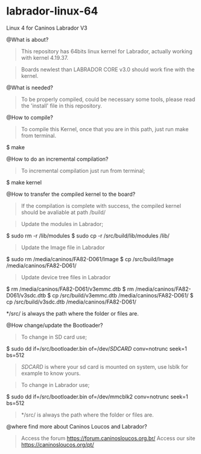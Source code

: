 # labrador-linux-64
Linux 4 for Caninos Labrador V3

@What is about?
>This repository has 64bits linux kernel for Labrador, actually working with kernel 4.19.37.

>Boards newlest than LABRADOR CORE v3.0 should work fine with the kernel.

@What is needed?
>To be properly compiled, could be necessary some tools, please read the 'install' file in this repository.

@How to compile?
>To compile this Kernel, once that you are in this path, just run make from terminal.

$ make

@How to do an incremental compilation?
>To incremental compilation just run from terminal;

$ make kernel

@How to transfer the compiled kernel to the board?

>If the compilation is complete with success, the compiled kernel should be avaliable at path /build/

>Update the modules in Labrador;

$ sudo rm -r /lib/modules
$ sudo cp -r /src/build/lib/modules /lib/

>Update the Image file in Labrador

$ sudo rm /media/caninos/FA82-D061/Image
$ cp /src/build/Image /media/caninos/FA82-D061/

>Update device tree files in Labrador

$ rm /media/caninos/FA82-D061/v3emmc.dtb
$ rm /media/caninos/FA82-D061/v3sdc.dtb
$ cp /src/build/v3emmc.dtb /media/caninos/FA82-D061/
$ cp /src/build/v3sdc.dtb /media/caninos/FA82-D061/

*/src/ is always the path where the folder or files are.

@How change/update the Bootloader?

>To change in SD card use;

$ sudo dd if=/src/bootloader.bin of=/dev/*SDCARD* conv=notrunc seek=1 bs=512
>*SDCARD* is where your sd card is mounted on system, use lsblk for example to know yours.

>To change in Labrador use;

$ sudo dd if=/src/bootloader.bin of=/dev/mmcblk2 conv=notrunc seek=1 bs=512


>*/src/ is always the path where the folder or files are.

@where find more about Caninos Loucos and Labrador?

>Access the forum https://forum.caninosloucos.org.br/
>Access our site https://caninosloucos.org/pt/



